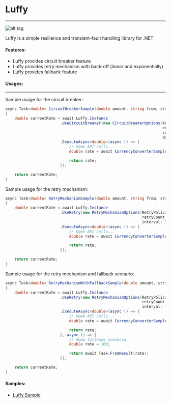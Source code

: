 #   **Luffy**
------------------------------

![alt tag](https://raw.githubusercontent.com/GokGokalp/Luffy/master/img/logo.jpg)

Luffy is a simple resilience and transient-fault handling library for .NET

#### Features:
- Luffy provides circuit breaker feature
- Luffy provides retry mechanism with back-off (linear and exponentially)
- Luffy provides fallback feature

#### Usages:
-----
Sample usage for the circuit breaker:

```cs
async Task<double> CircuitBreakerSample(double amount, string from, string to)
{
    double currentRate = await Luffy.Instance
                        .UseCircuitBreaker(new CircuitBreakerOptions(key: "CurrencyConverterSampleAPI",
                                                                     exceptionThreshold: 5,
                                                                     successThresholdWhenCircuitBreakerHalfOpenStatus: 5,
                                                                     durationOfBreak: TimeSpan.FromSeconds(5)))
                        .ExecuteAsync<double>(async () => {
                            // Some API calls...
                            double rate = await CurrencyConverterSampleAPI(amount, from, to);

                            return rate;
                        });

    return currentRate;
}
```

Sample usage for the retry mechanism:

```cs
async Task<double> RetryMechanismSample(double amount, string from, string to)
{
    double currentRate = await Luffy.Instance
                        .UseRetry(new RetryMechanismOptions(RetryPolicies.Linear,
                                                            retryCount: 3,
                                                            interval: TimeSpan.FromSeconds(5)))
                        .ExecuteAsync<double>(async () => {
                            // Some API calls...
                            double rate = await CurrencyConverterSampleAPI(amount, from, to);

                            return rate;
                        });

    return currentRate;
}
```

Sample usage for the retry mechanism and fallback scenario:

```cs
async Task<double> RetryMechanismWithFallbackSample(double amount, string from, string to)
{
    double currentRate = await Luffy.Instance
                        .UseRetry(new RetryMechanismOptions(RetryPolicies.Linear,
                                                            retryCount: 3,
                                                            interval: TimeSpan.FromSeconds(5)))
                        .ExecuteAsync<double>(async () => {
                            // Some API calls...
                            double rate = await CurrencyConverterSampleAPI(amount, from, to);

                            return rate;
                        }, async () => {
                            // Some fallback scenario.
                            double rate = 100;

                            return await Task.FromResult(rate);                                    
                        });

    return currentRate;
}
```

#### Samples:
- [Luffy.Sample]

[Luffy.Sample]: https://github.com/GokGokalp/Luffy/tree/master/samples